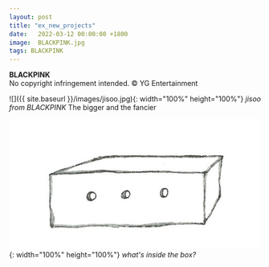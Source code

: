 ```yaml
---
layout: post
title: "ex_new_projects"
date:   2022-03-12 00:00:00 +1800
image:  BLACKPINK.jpg
tags: BLACKPINK
---
```


**BLACKPINK**
<br>
No copyright infringement intended. © YG Entertainment

![]({{ site.baseurl }}/images/jisoo.jpg){: width="100%" height="100%"}
*jisoo from BLACKPINK*
The bigger and the fancier


![](https://github.com/ththJang/oldththJang/blob/main/assets/images/tobereleased.jpg?raw=true){: width="100%" height="100%"}
*what's inside the box?*

